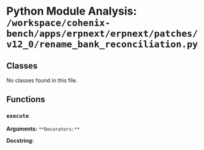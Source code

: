 # Python Module Analysis: `/workspace/cohenix-bench/apps/erpnext/erpnext/patches/v12_0/rename_bank_reconciliation.py`

## Classes

No classes found in this file.


## Functions

### `execute`
**Arguments:** ``
**Decorators:** ``

**Docstring:**
```

```

